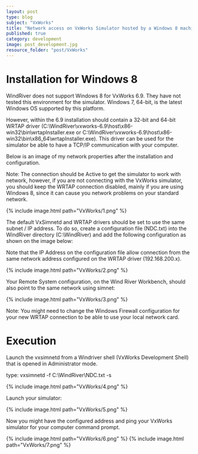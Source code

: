 ```yaml
---
layout: post
type: blog
subject: "VxWorks"
title: "Network access on VxWorks Simulator hosted by a Windows 8 machine"
published: true
category: development
image: post_development.jpg
resource_folder: "post/VxWorks"
---
```


Installation for Windows 8
===

WindRiver does not support Windows 8 for VxWorks 6.9. They have not tested this environment for the simulator. Windows 7, 64-bit, is the latest Windows OS supported by this platform. 

However, within the 6.9 installation should contain a 32-bit and 64-bit WRTAP driver (C:\WindRiver\vxworks-6.9\host\x86-win32\bin\wrtapInstaller.exe or C:\WindRiver\vxworks-6.9\host\x86-win32\bin\x86_64\wrtapInstaller.exe). This driver can be used for the simulator be able to have a TCP/IP communication with your computer.

Below is an image of my network properties after the installation and configuration.

Note: The connection should be Active to get the simulator to work with network, however, if you are not connecting with the VxWorks simulator, you should keep the WRTAP connection disabled, mainly if you are using Windows 8, since it can cause you network problems on your standard network.

{% include image.html path="VxWorks/1.png" %}

The default VxSimnetd and WRTAP drivers should be set to use the same subnet / IP address. To do so, create a configuration file (NDC.txt) into the WindRiver directory (C:\WindRiver) and add the following configuration as shown on the image below: 

Note that the IP Address on the configuration file allow connection from the same network address configured on the WRTAP driver (192.168.200.x). 

{% include image.html path="VxWorks/2.png" %}

Your Remote System configuration, on the Wind River Workbench, should also point to the same network using simnet:

{% include image.html path="VxWorks/3.png" %}

Note: You might need to change the Windows Firewall configuration for your new WRTAP connection to be able to use your local network card. 


Execution
===

Launch the vxsimnetd from a Windriver shell (VxWorks Development Shell) that is opened in Administrator mode.

type: vxsimnetd -f C:\WindRiver\NDC.txt -s

{% include image.html path="VxWorks/4.png" %}

Launch your simulator:

{% include image.html path="VxWorks/5.png" %}

Now you might have the configured address and ping your VxWorks simulator for your computer command prompt.

{% include image.html path="VxWorks/6.png" %}
{% include image.html path="VxWorks/7.png" %}